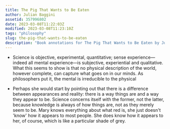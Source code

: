 ```yaml
---
title: The Pig That Wants to Be Eaten
author: Julian Baggini
assetid: 357996802
date: 2023-03-08T11:22:03Z
modified: 2023-03-08T11:23:10Z
tags: "philosophy"
slug: the-pig-that-wants-to-be-eaten
description: "Book annotations for The Pig That Wants to Be Eaten by Julian Baggini"
---
```


*  Science is objective, experimental, quantitative; sense experience—indeed all mental experience—is subjective, experiential and qualitative. What this seems to show is that no physical description of the world, however complete, can capture what goes on in our minds. As philosophers put it, the mental is irreducible to the physical

*  Perhaps she would start by pointing out that there is a difference between appearances and reality: there is a way things  are and a way they appear to be. Science concerns itself with the former, not the latter, because knowledge is always of how things are, not as they merely seem to be. Mary knows everything about what red is, she just doesn't 'know' how it appears to most people. She does know how it appears to her, of course, which is like a particular shade of grey.

